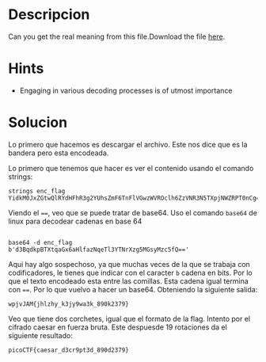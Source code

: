 # Descripcion

Can you get the real meaning from this file.Download the file [here](https://artifacts.picoctf.net/c_titan/111/enc_flag).

# Hints
- Engaging in various decoding processes is of utmost importance

# Solucion

Lo primero que hacemos es descargar el archivo. Este nos dice que es la bandera pero esta encodeada.

Lo primero que tenemos que hacer es ver el contenido usando el comando strings:

```
strings enc_flag                         
YidkM0JxZGtwQlRYdHFhR3g2YUhsZmF6TnFlVGwzWVROclh6ZzVNR3N5TXpjNWZRPT0nCg==

```

Viendo el `==`, veo que se puede tratar de base64. Uso el comando `base64` de linux para decodear cadenas en base 64

```

base64 -d enc_flag 
b'd3BqdkpBTXtqaGx6aHlfazNqeTl3YTNrXzg5MGsyMzc5fQ=='

```

Aqui hay algo sospechoso, ya que muchas veces de la que se trabaja con codificadores, le tienes que indicar con el caracter `b` cadena en bits. Por lo que el texto encodeado esta entre las comillas. Esta cadena igual termina con `==`. Por  lo que vuelvo a hacer un base64. Obteniendo la siguiente salida:

```
wpjvJAM{jhlzhy_k3jy9wa3k_890k2379}

```

Veo que tiene dos corchetes, igual que el formato de la flag. Intento por el cifrado caesar en fuerza bruta. Este despuesde 19 rotaciones da el siguiente resultado:

```
picoCTF{caesar_d3cr9pt3d_890d2379}
```

